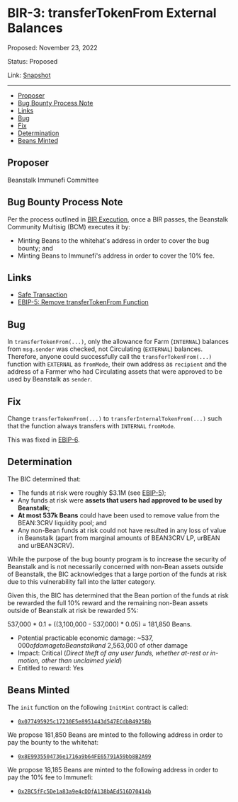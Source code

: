 # BIR-3: transferTokenFrom External Balances 

Proposed: November 23, 2022

Status: Proposed

Link: [Snapshot](https://snapshot.org/#/beanstalkbugbounty.eth/proposal/0x63fddb1e9c22a5b98defb607a5b6520444a0ef08736445238132c702a2a0e4fa)

---

- [Proposer](#proposer)
- [Bug Bounty Process Note](#bug-bounty-process-note)
- [Links](#links)
- [Bug](#bug)
- [Fix](#fix)
- [Determination](#determination)
- [Beans Minted](#beans-minted)

## Proposer

Beanstalk Immunefi Committee

## Bug Bounty Process Note

Per the process outlined in [BIR Execution](https://docs.bean.money/governance/beanstalk/bic-process#execution), once a BIR passes, the Beanstalk Community Multisig (BCM) executes it by:
* Minting Beans to the whitehat's address in order to cover the bug bounty; and
* Minting Beans to Immunefi's address in order to cover the 10% fee.

## Links

* [Safe Transaction](https://app.safe.global/eth:0xa9bA2C40b263843C04d344727b954A545c81D043/transactions/tx?id=multisig_0xa9bA2C40b263843C04d344727b954A545c81D043_0x0c104fb1b6216a31827d2572bcc5b4cfef9174a5da2c904dfe5657146c2ef712)
* [EBIP-5: Remove transferTokenFrom Function](https://arweave.net/rihDlnrjmAlFHRmsR3OeP3svGXcxFy_h1dEb0akpylk)

## Bug

In `transferTokenFrom(...)`, only the allowance for Farm (`INTERNAL`) balances from `msg.sender` was checked, not Circulating (`EXTERNAL`) balances. Therefore, anyone could successfully call the `transferTokenFrom(...)` function with `EXTERNAL` as `fromMode`, their own address as `recipient` and the address of a Farmer who had Circulating assets that were approved to be used by Beanstalk as `sender`.

## Fix

Change `transferTokenFrom(...)` to `transferInternalTokenFrom(...)` such that the function always transfers with `INTERNAL` `fromMode`.

This was fixed in [EBIP-6](https://arweave.net/o0cB9SKHQq1y_KqIRZ8oK-xLjtSiTXuiT5dGmkwxygI).

## Determination

The BIC determined that:

* The funds at risk were roughly $3.1M (see [EBIP-5](https://arweave.net/rihDlnrjmAlFHRmsR3OeP3svGXcxFy_h1dEb0akpylk));
* Any funds at risk were **assets that users had approved to be used by Beanstalk**;
* **At most 537k Beans** could have been used to remove value from the BEAN:3CRV liquidity pool; and
* Any non-Bean funds at risk could not have resulted in any loss of value in Beanstalk (apart from marginal amounts of BEAN3CRV LP, urBEAN and urBEAN3CRV).

While the purpose of the bug bounty program is to increase the security of Beanstalk and is not necessarily concerned with non-Bean assets outside of Beanstalk, the BIC acknowledges that a large portion of the funds at risk due to this vulnerability fall into the latter category.

Given this, the BIC has determined that the Bean portion of the funds at risk be rewarded the full 10% reward and the remaining non-Bean assets outside of Beanstalk at risk be rewarded 5%:

537,000 * 0.1 + ((3,100,000 - 537,000) * 0.05) = 181,850 Beans. 

* Potential practicable economic damage: ~$537,000 of damage to Beanstalk and ~$2,563,000 of other damage
* Impact: Critical (_Direct theft of any user funds, whether at-rest or in-motion, other than unclaimed yield_)
* Entitled to reward: Yes

## Beans Minted

The `init` function on the following `InitMint` contract is called:
* [`0x077495925c17230E5e8951443d547ECdbB4925Bb`](https://etherscan.io/address/0x077495925c17230E5e8951443d547ECdbB4925Bb#code)

We propose 181,850 Beans are minted to the following address in order to pay the bounty to the whitehat:
* [`0x8E9935504736e1716a9b64FE65791A59bb8B2A99`](https://etherscan.io/address/0x8E9935504736e1716a9b64FE65791A59bb8B2A99)

We propose 18,185 Beans are minted to the following address in order to pay the 10% fee to Immunefi:
* [`0x2BC5fFc5De1a83a9e4cDDfA138bAEd516D70414b`](https://etherscan.io/address/0x2BC5fFc5De1a83a9e4cDDfA138bAEd516D70414b)

